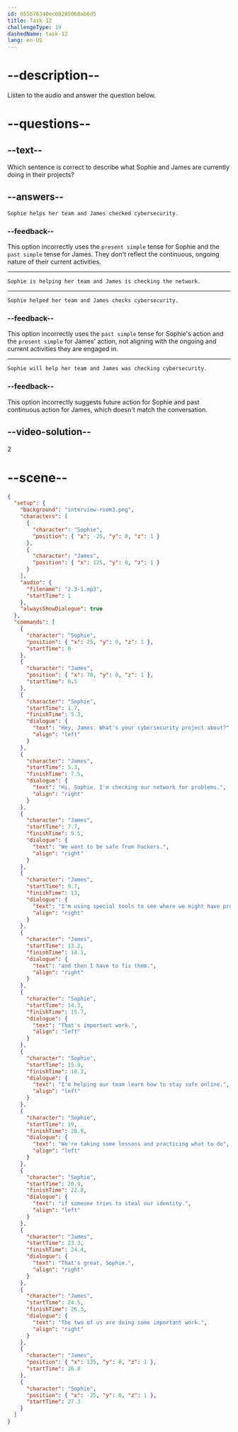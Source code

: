 ```yaml
---
id: 655b76340ecb8285060ab6d5
title: Task 12
challengeType: 19
dashedName: task-12
lang: en-US
---
```


<!-- (Audio) The whole dialogue -->

# --description--

Listen to the audio and answer the question below.

# --questions--

## --text--

Which sentence is correct to describe what Sophie and James are currently doing in their projects?

## --answers--

`Sophie helps her team and James checked cybersecurity.`

### --feedback--

This option incorrectly uses the `present simple` tense for Sophie and the `past simple` tense for James. They don't reflect the continuous, ongoing nature of their current activities.

---

`Sophie is helping her team and James is checking the network.`

---

`Sophie helped her team and James checks cybersecurity.`

### --feedback--

This option incorrectly uses the `past simple` tense for Sophie's action and the `present simple` for James' action, not aligning with the ongoing and current activities they are engaged in.

---

`Sophie will help her team and James was checking cybersecurity.`

### --feedback--

This option incorrectly suggests future action for Sophie and past continuous action for James, which doesn't match the conversation.

## --video-solution--

2

# --scene--

```json
{
  "setup": {
    "background": "interview-room3.png",
    "characters": [
      {
        "character": "Sophie",
        "position": { "x": -25, "y": 0, "z": 1 }
      },
      {
        "character": "James",
        "position": { "x": 125, "y": 0, "z": 1 }
      }
    ],
    "audio": {
      "filename": "2.3-1.mp3",
      "startTime": 1
    },
    "alwaysShowDialogue": true
  },
  "commands": [
    {
      "character": "Sophie",
      "position": { "x": 25, "y": 0, "z": 1 },
      "startTime": 0
    },
    {
      "character": "James",
      "position": { "x": 70, "y": 0, "z": 1 },
      "startTime": 0.5
    },
    {
      "character": "Sophie",
      "startTime": 1.7,
      "finishTime": 5.3,
      "dialogue": {
        "text": "Hey, James. What's your cybersecurity project about?",
        "align": "left"
      }
    },
    {
      "character": "James",
      "startTime": 5.3,
      "finishTime": 7.5,
      "dialogue": {
        "text": "Hi, Sophie. I'm checking our network for problems.",
        "align": "right"
      }
    },
    {
      "character": "James",
      "startTime": 7.7,
      "finishTime": 9.5,
      "dialogue": {
        "text": "We want to be safe from hackers.",
        "align": "right"
      }
    },
    {
      "character": "James",
      "startTime": 9.7,
      "finishTime": 13,
      "dialogue": {
        "text": "I'm using special tools to see where we might have problems,",
        "align": "right"
      }
    },
    {
      "character": "James",
      "startTime": 13.2,
      "finishTime": 14.1,
      "dialogue": {
        "text": "and then I have to fix them.",
        "align": "right"
      }
    },
    {
      "character": "Sophie",
      "startTime": 14.3,
      "finishTime": 15.7,
      "dialogue": {
        "text": "That's important work.",
        "align": "left"
      }
    },
    {
      "character": "Sophie",
      "startTime": 15.9,
      "finishTime": 18.3,
      "dialogue": {
        "text": "I'm helping our team learn how to stay safe online.",
        "align": "left"
      }
    },
    {
      "character": "Sophie",
      "startTime": 19,
      "finishTime": 20.9,
      "dialogue": {
        "text": "We're taking some lessons and practicing what to do",
        "align": "left"
      }
    },
    {
      "character": "Sophie",
      "startTime": 20.9,
      "finishTime": 22.8,
      "dialogue": {
        "text": "if someone tries to steal our identity.",
        "align": "left"
      }
    },
    {
      "character": "James",
      "startTime": 23.3,
      "finishTime": 24.4,
      "dialogue": {
        "text": "That's great, Sophie.",
        "align": "right"
      }
    },
    {
      "character": "James",
      "startTime": 24.5,
      "finishTime": 26.3,
      "dialogue": {
        "text": "The two of us are doing some important work.",
        "align": "right"
      }
    },
    {
      "character": "James",
      "position": { "x": 125, "y": 0, "z": 1 },
      "startTime": 26.8
    },
    {
      "character": "Sophie",
      "position": { "x": -25, "y": 0, "z": 1 },
      "startTime": 27.3
    }
  ]
}
```
